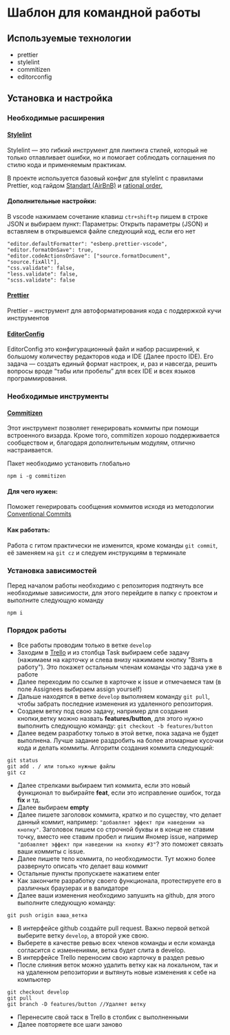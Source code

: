 # Шаблон для командной работы

## Используемые технологии

- prettier
- stylelint
- commitizen
- editorconfig

## Установка и настройка

### Необходимые расширения

#### [Stylelint](https://marketplace.visualstudio.com/items?itemName=stylelint.vscode-stylelint)

Stylelint — это гибкий инструмент для линтинга стилей, который не только отлавливает ошибки, но и помогает соблюдать соглашения по стилю кода и применяемым практикам.

В проекте используется базовый конфиг для stylelint с правилами Prettier, код гайдом [Standart (AirBnB)](https://openbase.com/js/stylelint-config-airbnb/documentation) и [rational order.](https://github.com/constverum/stylelint-config-rational-order)

#### Дополнительные настройки:

В vscode нажимаем сочетание клавиш `ctr+shift+p` пишем в строке JSON и выбираем пункт: Параметры: Открыть параметры (JSON) и вставляем в открывшемся файле следующий код, если его нет

```
"editor.defaultFormatter": "esbenp.prettier-vscode",
"editor.formatOnSave": true,
"editor.codeActionsOnSave": ["source.formatDocument", "source.fixAll"],
"css.validate": false,
"less.validate": false,
"scss.validate": false
```

#### [Prettier](https://marketplace.visualstudio.com/items?itemName=esbenp.prettier-vscode)

Prettier – инструмент для автоформатирования кода с поддержкой кучи инструментов

#### [EditorConfig](https://marketplace.visualstudio.com/items?itemName=EditorConfig.EditorConfig)

EditorConfig это конфигурационный файл и набор расширений, к большому количеству редакторов кода и IDE (Далее просто IDE). Его задача — создать единый формат настроек, и, раз и навсегда, решить вопросы вроде “табы или пробелы” для всех IDE и всех языков программирования.

### Необходимые инструменты

#### [Commitizen](https://commitizen-tools.github.io/commitizen/)

Этот инструмент позволяет генерировать коммиты при помощи встроенного визарда. Кроме того, commitizen хорошо поддерживается сообществом и, благодаря дополнительным модулям, отлично настраивается.

Пакет необходимо установить глобально

```
npm i -g commitizen
```

#### Для чего нужен:

Поможет генерировать сообщения коммитов исходя из методологии [Conventional Commits](https://www.conventionalcommits.org/en/v1.0.0/)

#### Как работать:

Работа с гитом практически не изменится, кроме команды `git commit`, её заменяем на `git cz` и следуем инструкциям в терминале

### Установка зависимостей

Перед началом работы необходимо с репозитория подтянуть все необходимые зависимости, для этого перейдите в папку с проектом и выполните следующую команду

```
npm i
```

### Порядок работы

- Все работы проводим только в ветке `develop`
- Заходим в [Trello](https://trello.com/b/fY9T2OKj/workspace-02) и из столбца Task выбираем себе задачу (нажимаем на карточку и слева внизу нажимаем кнопку "Взять в работу"). Это покажет остальным членам команды что задача уже в работе
- Далее переходим по ссылке в карточке к issue и отмечаемся там (в поле Assignees выбираем assign yourself)
- Дальше находятся в ветке `develop` выполняем команду `git pull`, чтобы забрать последние изменения из удаленного репозитория.
- Создаем ветку под свою задачу, например для создания кнопки,ветку можно назвать **features/button**, для этого нужно выполнить следующую команду:
  `git checkout -b features/button`
- Далее ведем разработку только в этой ветке, пока задача не будет выполнена. Лучше задание раздробить на более атомарные кусочки кода и делать коммиты. Алгоритм создания коммита следующий:

```
git status
git add . / или только нужные файлы
git cz
```

- Далее стрелками выбираем тип коммита, если это новый функционал то выбирайте **feat**, если это исправление ошибок, тогда **fix** и тд.
- Далее выбираем **empty**
- Далее пишете заголовок коммита, кратко и по существу, что делает данный коммит, например: `"добавляет эффект при наведении на кнопку"`. Заголовок пишем со строчной буквы и в конце не ставим точку, вместо нее ставим пробел и пишим #номер issue, например `"добавляет эффект при наведении на кнопку #3"`? это поможет связать ваши коммиты с issue.
- Далее пишете тело коммита, по необходимости. Тут можно более развернуто описать что делает ваш коммит
- Остальные пункты пропускаете нажатием enter
- Как закончите разработку своего функционала, протестируете его в различных браузерах и в валидаторе
- Далее ваши изменения необходимо запушить на github, для этого выполните следующую команду:

```
git push origin ваша_ветка
```

- В интерфейсе github создайте pull request. Важно первой веткой выберите ветку `develop`, а второй уже свою.
- Выберете в качестве ревью всех членов команды и если команда согласится с изменениями, ветка будет слита в develop.
- В интерфейсе Trello переносим свою карточку в раздел ревью
- После слияния веток можно удалить ветку как на локальном, так и на удаленном репозитории и вытянуть новые изменения к себе на компьютер

```
git checkout develop
git pull
git branch -D features/button //Удаляет ветку

```

- Перенесите свой таск в Trello в столбик с выполненными
- Далее повторяете все шаги заново
